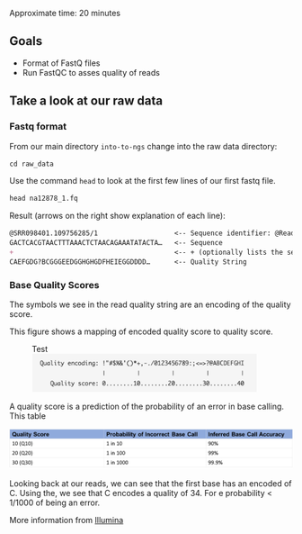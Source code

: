Approximate time: 20 minutes

## Goals

- Format of FastQ files
- Run FastQC to asses quality of reads

## Take a look at our raw data

### Fastq format
From our main directory `into-to-ngs` change into the raw data directory:
```markdown
cd raw_data
```

Use the command `head` to look at the first few lines of our first fastq file.

```markdown
head na12878_1.fq
```

Result (arrows on the right show explanation of each line):

```markdown
@SRR098401.109756285/1                   <-- Sequence identifier: @Read ID / 1 or 2 of pair
GACTCACGTAACTTTAAACTCTAACAGAAATATACTA…   <-- Sequence
+                                        <-- + (optionally lists the sequence identifier again)
CAEFGDG?BCGGGEEDGGHGHGDFHEIEGGDDDD…      <-- Quality String
```

### Base Quality Scores

The symbols we see in the read quality string are an encoding of the quality score.

This figure shows a mapping of encoded quality score to quality score.

<figure>
<figcaption> Test </figcaption>
<img src="../img/base_qual.png" width="400">
</figure>

A quality score is a prediction of the probability of an error in base calling.
This table 

<img src="../img/base_qual_table.png" width="600" >

Looking back at our reads, we can see that the first base has an encoded of C.
Using the, we see that C encodes a quality of 34.
For e probability < 1/1000 of being an error.

More information from [Illumina](https://www.illumina.com/science/education/sequencing-quality-scores.html)
 

